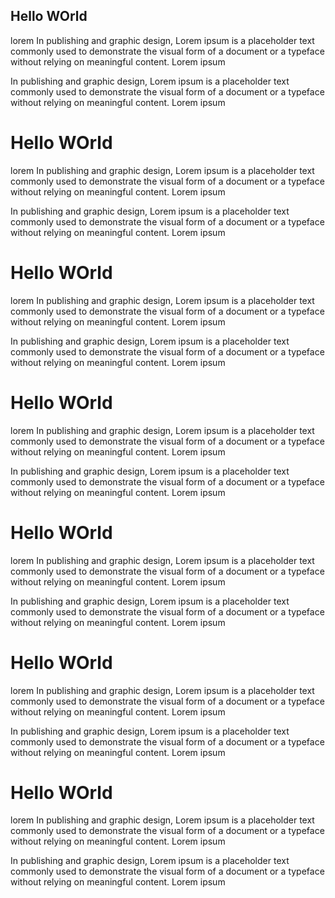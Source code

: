 ## Hello WOrld
 

 lorem In publishing and graphic design, Lorem ipsum is a placeholder text commonly used to demonstrate the visual form of a document or a typeface without relying on meaningful content. Lorem ipsum



 In publishing and graphic design, Lorem ipsum is a placeholder text commonly used to demonstrate the visual form of a document or a typeface without relying on meaningful content. Lorem ipsum
# Hello WOrld
 

 lorem In publishing and graphic design, Lorem ipsum is a placeholder text commonly used to demonstrate the visual form of a document or a typeface without relying on meaningful content. Lorem ipsum



 In publishing and graphic design, Lorem ipsum is a placeholder text commonly used to demonstrate the visual form of a document or a typeface without relying on meaningful content. Lorem ipsum
# Hello WOrld
 

 lorem In publishing and graphic design, Lorem ipsum is a placeholder text commonly used to demonstrate the visual form of a document or a typeface without relying on meaningful content. Lorem ipsum



 In publishing and graphic design, Lorem ipsum is a placeholder text commonly used to demonstrate the visual form of a document or a typeface without relying on meaningful content. Lorem ipsum
# Hello WOrld
 

 lorem In publishing and graphic design, Lorem ipsum is a placeholder text commonly used to demonstrate the visual form of a document or a typeface without relying on meaningful content. Lorem ipsum



 In publishing and graphic design, Lorem ipsum is a placeholder text commonly used to demonstrate the visual form of a document or a typeface without relying on meaningful content. Lorem ipsum
# Hello WOrld
 

 lorem In publishing and graphic design, Lorem ipsum is a placeholder text commonly used to demonstrate the visual form of a document or a typeface without relying on meaningful content. Lorem ipsum



 In publishing and graphic design, Lorem ipsum is a placeholder text commonly used to demonstrate the visual form of a document or a typeface without relying on meaningful content. Lorem ipsum
# Hello WOrld
 

 lorem In publishing and graphic design, Lorem ipsum is a placeholder text commonly used to demonstrate the visual form of a document or a typeface without relying on meaningful content. Lorem ipsum



 In publishing and graphic design, Lorem ipsum is a placeholder text commonly used to demonstrate the visual form of a document or a typeface without relying on meaningful content. Lorem ipsum
# Hello WOrld
 

 lorem In publishing and graphic design, Lorem ipsum is a placeholder text commonly used to demonstrate the visual form of a document or a typeface without relying on meaningful content. Lorem ipsum



 In publishing and graphic design, Lorem ipsum is a placeholder text commonly used to demonstrate the visual form of a document or a typeface without relying on meaningful content. Lorem ipsum